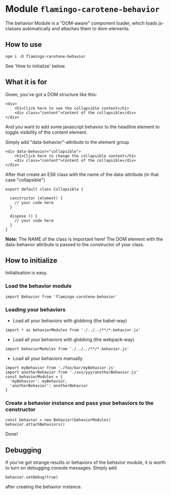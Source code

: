 # Module `flamingo-carotene-behavior`
The behavior Module is a "DOM-aware" component loader, which loads js-classes automatically and attaches them to dom-elements.

## How to use
```
npm i -D flamingo-carotene-behavior
```

See 'How to initialize' below.

## What it is for
Given, you've got a DOM structure like this: 
```
<div>
    <h1>Click here to see the collapsible content</h1>
    <div class="content">Content of the collapsible</div>
</div>
```
    
And you want to add some javascript behavior to the headline element to toggle visibility of the content element.

Simply add "data-behavior"-attribute to the element group     
```
<div data-behavior="collapsible">
    <h1>Click here to change the collapsible content</h1>
    <div class="content">Content of the collapsible</div>
</div>
```

After that create an ES6 class with the name of the data-attribute (in that case "collapsible")

```
export default class Collapsible {

  constructor (element) {
    // your code here
  }

  dispose () {
    // your code here
  }
}
```
**Note:** The NAME of the class is important here!
The DOM element with the data-behavior attribute is passed to the constructor of your class.

## How to initialize
Initialisation is easy.

### Load the behavior module 
```
import Behavior from 'flamingo-carotene-behavior'
```

### Loading your behaviors
* Load all your behaviors with globbing (the babel-way)

```
import * as behaviorModules from './../../**/*.behavior.js'
```
  
* Load all your behaviors with globbing (the webpack-way)

```
import behaviorModules from './../../**/*.behavior.js'
```
  
* Load all your behaviors manually 

```
import myBehavior from './foo/bar/myBehavior.js'
import anotherBehavior from './xxx/yyy/anotherBehavior.js'
const behaviorModules = {
  'myBehavior': myBehavior,
  'anotherBehavior': anotherBehavior
}
```

### Create a behavior instance and pass your behaviors to the constructor
```
const behavior = new Behavior(behaviorModules)
behavior.attachBehaviors() 
```

Done! 

## Debugging
If you've got strange results or behaviors of the behavior module, it is worth to turn on debugging console messages.
Simply add
```
behavior.setDebug(true)
```
after creating the behavior instance.
